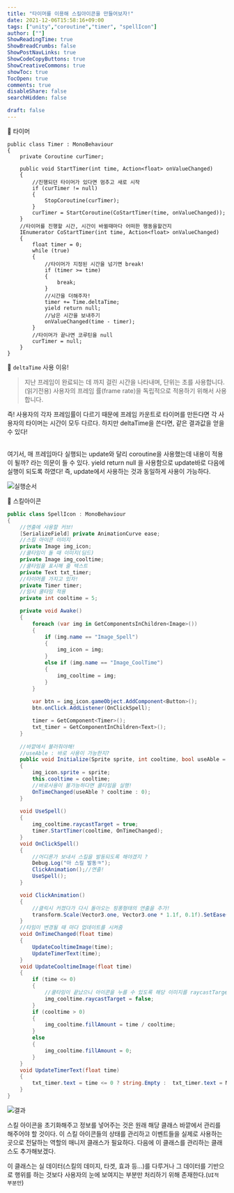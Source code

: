 ```yaml
---
title: "타이머를 이용해 스킬아이콘을 만들어보자!"
date: 2021-12-06T15:58:16+09:00
tags: ["unity","coroutine","timer", "spellIcon"]
author: [""]
ShowReadingTime: true
ShowBreadCrumbs: false
ShowPostNavLinks: true
ShowCodeCopyButtons: true
ShowCreativeCommons: true
showToc: true
TocOpen: true
comments: true
disableShare: false
searchHidden: false

draft: false
---
```


🍑 타이머


    public class Timer : MonoBehaviour
    {
        private Coroutine curTimer;
        
        public void StartTimer(int time, Action<float> onValueChanged)
        {
            //진행되던 타이머가 있다면 멈추고 새로 시작
            if (curTimer != null)
            {
                StopCoroutine(curTimer);
            }
            curTimer = StartCoroutine(CoStartTimer(time, onValueChanged));
        }
        //타이머를 진행할 시간, 시간이 바뀔때마다 어떠한 행동을할건지
        IEnumerator CoStartTimer(int time, Action<float> onValueChanged)
        {
            float timer = 0;
            while (true)
            {
                //타이머가 지정된 시간을 넘기면 break!
                if (timer >= time)
                {
                    break;
                }
                //시간을 더해주자!
                timer += Time.deltaTime;
                yield return null;
                //남은 시간을 보내주기
                onValueChanged(time - timer);
            }
            //타이머가 끝나면 코루틴을 null
            curTimer = null;
        }
    }


💚 `deltaTime` 사용 이유!

>지난 프레임이 완료되는 데 까지 걸린 시간을 나타내며, 단위는 초를 사용합니다.(읽기전용)
사용자의 프레임 률(frame rate)을 독립적으로 적용하기 위해서 사용합니다.

즉! 사용자의 각자 프레임률이 다르기 때문에 프레임 카운트로 타이머를 만든다면 각 사용자의 타이머는 시간이 모두 다르다.
하지만 deltaTime을 쓴다면, 같은 결과값을 얻을 수 있다!

<br>
여기서, 매 프레임마다 실행되는 update와 달리 coroutine을 사용했는데 내용이 적용이 될까? 라는 의문이 들 수 있다. 
yield return null 을 사용함으로 update바로 다음에 실행이 되도록 하였다! 즉, update에서 사용하는 것과 동일하게 사용이 가능하다.

![실행순서](/images/studying13_0.PNG)


🍑 스킬아이콘
```csharp
public class SpellIcon : MonoBehaviour
{
    //연출에 사용할 커브!
    [SerializeField] private AnimationCurve ease;
    //스킬 아이콘 이미지
    private Image img_icon;
    //쿨타임이 돌 때 이미지(딤드)
    private Image img_cooltime;
    //쿨타임을 표시해 줄 텍스트
    private Text txt_timer;
    //타이머를 가지고 있자!
    private Timer timer;
    //임시 쿨타임 적용
    private int cooltime = 5;

    private void Awake()
    {
        foreach (var img in GetComponentsInChildren<Image>())
        {
            if (img.name == "Image_Spell")
            {
                img_icon = img;
            }
            else if (img.name == "Image_CoolTime")
            {
                img_cooltime = img;
            }
        }
        
        var btn = img_icon.gameObject.AddComponent<Button>();
        btn.onClick.AddListener(OnClickSpell);

        timer = GetComponent<Timer>();
        txt_timer = GetComponentInChildren<Text>();
    }
    
    //바깥에서 불러줘야해!
    //useAble : 바로 사용이 가능한지?
    public void Initialize(Sprite sprite, int cooltime, bool useAble = true)
    {
        img_icon.sprite = sprite;
        this.cooltime = cooltime;
        //바로사용이 불가능하다면 쿨타임을 실행!
        OnTimeChanged(useAble ? cooltime : 0);
    }
    
    void UseSpell()
    {
        img_cooltime.raycastTarget = true;
        timer.StartTimer(cooltime, OnTimeChanged);
    }
    void OnClickSpell()
    {
        //어디론가 보내서 스킬을 발동되도록 해야겠지 ?
        Debug.Log("아 스킬 발동ㅋ");
        ClickAnimation();//연출!
        UseSpell();
    }

    void ClickAnimation()
    {
        //클릭시 커졌다가 다시 돌아오는 핑퐁형태의 연출을 추가!
        transform.Scale(Vector3.one, Vector3.one * 1.1f, 0.1f).SetEase(ease,true).Play();
    }
    //타임이 변경될 때 마다 업데이트를 시켜줌
    void OnTimeChanged(float time)
    {
        UpdateCooltimeImage(time);
        UpdateTimerText(time);
    }
    void UpdateCooltimeImage(float time)
    {
        if (time <= 0)
        {
            //쿨타임이 끝났으니 아이콘을 누를 수 있도록 해당 이미지를 raycastTarget을 꺼줌.
            img_cooltime.raycastTarget = false;
        }
        if (cooltime > 0)
        {
            img_cooltime.fillAmount = time / cooltime;
        }
        else
        {
            img_cooltime.fillAmount = 0;
        }
    }
    void UpdateTimerText(float time)
    {
        txt_timer.text = time <= 0 ? string.Empty :  txt_timer.text = Math.Ceiling(time).ToString();
    }
}
```

![결과](/images/studying13_1.PNG)

스킬 아이콘을 초기화해주고 정보를 넣어주는 것은 원래 해당 클래스 바깥에서 관리를 해주어야 할 것이다.
이 스킬 아이콘들의 상태를 관리하고 이벤트들을 실제로 사용하는 곳으로 전달하는 역할의 매니저 클래스가 필요하다. 다음에 이 클래스를 관리하는 클래스도 추가해보겠다.
<br>

이 클래스는 실 데이터(스킬의 데미지, 타겟, 효과 등...)를 다루거나 그 데이터를 기반으로 행위를 하는 것보다 사용자의 눈에 보여지는 부분만 처리하기 위해 존재한다.(`UI적 부분만`)
